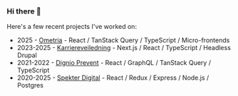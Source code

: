 ### Hi there 👋

Here's a few recent projects I've worked on:
* 2025 - [Ometria](https://app.ometria.com/) - React / TanStack Query / TypeScript / Micro-frontends
* 2023-2025 - [Karriereveiledning](https://karriereveiledning.no/) - Next.js / React / TypeScript / Headless Drupal
* 2021-2022 - [Dignio Prevent](https://no.dignio.com/) - React / GraphQL / TanStack Query / TypeScript
* 2020-2025 - [Spekter Digital](https://app.spekterdigital.no/) - React / Redux / Express / Node.js / Postgres

<!--
**eliocro/eliocro** is a ✨ _special_ ✨ repository because its `README.md` (this file) appears on your GitHub profile.

Here are some ideas to get you started:

- 🔭 I’m currently working on ...
- 🌱 I’m currently learning ...
- 👯 I’m looking to collaborate on ...
- 🤔 I’m looking for help with ...
- 💬 Ask me about ...
- 📫 How to reach me: ...
- 😄 Pronouns: ...
- ⚡ Fun fact: ...
-->
